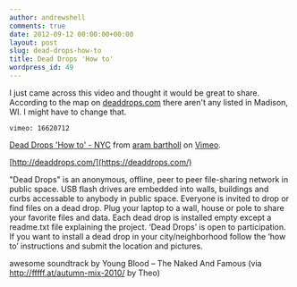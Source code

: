 ```yaml
---
author: andrewshell
comments: true
date: 2012-09-12 00:00:00+00:00
layout: post
slug: dead-drops-how-to
title: Dead Drops 'How to'
wordpress_id: 49
---
```


I just came across this video and thought it would be great to share. According to the map on [deaddrops.com](https://deaddrops.com/) there aren't any listed in Madison, WI. I might have to change that.

`vimeo: 16620712`

[Dead Drops 'How to' - NYC](http://vimeo.com/16620712) from [aram bartholl](http://vimeo.com/agoasi) on [Vimeo](http://vimeo.com).

[http://deaddrops.com/](https://deaddrops.com/)

"Dead Drops" is an anonymous, offline, peer to peer file-sharing network in public space. USB flash drives are embedded into walls, buildings and curbs accessable to anybody in public space. Everyone is invited to drop or find files on a dead drop. Plug your laptop to a wall, house or pole to share your favorite files and data. Each dead drop is installed empty except a readme.txt file explaining the project. ‘Dead Drops’ is open to participation. If you want to install a dead drop in your city/neighborhood follow the ‘how to’ instructions and submit the location and pictures.

awesome soundtrack by
Young Blood – The Naked And Famous
(via http://fffff.at/autumn-mix-2010/ by Theo)

